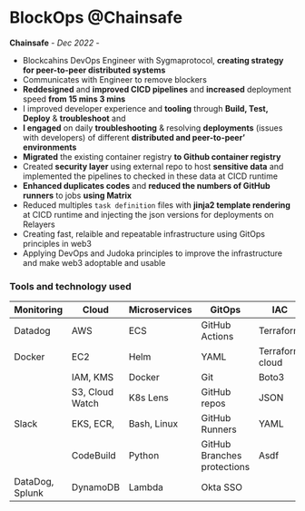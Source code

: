 # BlockOps @Chainsafe

**Chainsafe** - *Dec 2022 -*
- Blockcahins DevOps Engineer with Sygmaprotocol, **creating strategy for peer-to-peer distributed systems**
- Communicates with Engineer to remove blockers
- **Reddesigned** and **improved CICD pipelines** and **increased** deployment speed **from 15 mins 3 mins**
- I improved developer experience and **tooling** through **Build, Test, Deploy** & **troubleshoot** and 
- **I engaged** on daily **troubleshooting** & resolving **deployments** (issues with developers) of different **distributed and peer-to-peer’ environments**
- **Migrated** the existing container registry **to Github container registry**
- Created **security layer** using external repo to host **sensitive data** and implemented the pipelines to checked in these data at CICD runtime
- **Enhanced duplicates codes** and **reduced the numbers of GitHub runners** to jobs **using Matrix**
- Reduced multiples `task definition` files with **jinja2 template rendering** at CICD runtime and injecting the json versions for deployments on Relayers
- Creating fast, relaible and repeatable infrastructure using GitOps principles in web3
- Applying DevOps and Judoka principles to improve the infrastructure and make web3 adoptable and usable 

### **Tools and technology used**

Monitoring            | Cloud          | Microservices  | GitOps         | IAC            | Collaboration
----------------|----------------|----------------|----------------|----------------|----------------
Datadog          | AWS            | ECS            | GitHub Actions | Terraform      | Zenhub
Docker          | EC2            |   Helm         | YAML           | Terraform cloud       | Slack
          | IAM, KMS       | Docker         | Git            |  Boto3         | Sprint
          | S3, Cloud Watch| K8s Lens       | GitHub repos   | JSON           | Kanban
Slack           | EKS, ECR,  | Bash, Linux    | GitHub Runners | YAML           | 
       | CodeBuild      | Python         | GitHub Branches protections|Asdf| Zoom
 DataDog, Splunk| DynamoDB       | Lambda         | Okta SSO       |                | 
